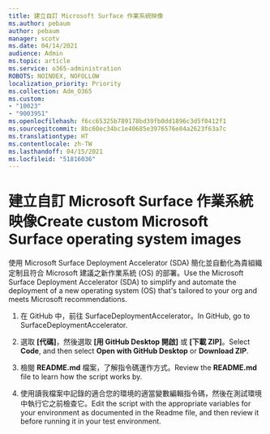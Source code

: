```yaml
---
title: 建立自訂 Microsoft Surface 作業系統映像
ms.author: pebaum
author: pebaum
manager: scotv
ms.date: 04/14/2021
audience: Admin
ms.topic: article
ms.service: o365-administration
ROBOTS: NOINDEX, NOFOLLOW
localization_priority: Priority
ms.collection: Adm_O365
ms.custom:
- "10023"
- "9003951"
ms.openlocfilehash: f6cc65325b789178bd39fb0dd1896c3d5f0412f1
ms.sourcegitcommit: 8bc60ec34bc1e40685e3976576e04a2623f63a7c
ms.translationtype: HT
ms.contentlocale: zh-TW
ms.lasthandoff: 04/15/2021
ms.locfileid: "51816036"
---
```

# <a name="create-custom-microsoft-surface-operating-system-images"></a><span data-ttu-id="c6c2f-102">建立自訂 Microsoft Surface 作業系統映像</span><span class="sxs-lookup"><span data-stu-id="c6c2f-102">Create custom Microsoft Surface operating system images</span></span>

<span data-ttu-id="c6c2f-103">使用 Microsoft Surface Deployment Accelerator (SDA) 簡化並自動化為貴組織定制且符合 Microsoft 建議之新作業系統 (OS) 的部署。</span><span class="sxs-lookup"><span data-stu-id="c6c2f-103">Use the Microsoft Surface Deployment Accelerator (SDA) to simplify and automate the deployment of a new operating system (OS) that's tailored to your org and meets Microsoft recommendations.</span></span>

1. <span data-ttu-id="c6c2f-104">在 GitHub 中，前往 SurfaceDeploymentAccelerator。</span><span class="sxs-lookup"><span data-stu-id="c6c2f-104">In GitHub, go to SurfaceDeploymentAccelerator.</span></span>

1. <span data-ttu-id="c6c2f-105">選取 **[代碼]**，然後選取 **[用 GitHub Desktop 開啟]** 或 **[下載 ZIP]**。</span><span class="sxs-lookup"><span data-stu-id="c6c2f-105">Select **Code**, and then select **Open with GitHub Desktop** or **Download ZIP**.</span></span>

1. <span data-ttu-id="c6c2f-106">檢閱 **README.md** 檔案，了解指令碼運作方式。</span><span class="sxs-lookup"><span data-stu-id="c6c2f-106">Review the **README.md** file to learn how the script works by.</span></span>

1. <span data-ttu-id="c6c2f-107">使用讀我檔案中記錄的適合您的環境的適當變數編輯指令碼，然後在測試環境中執行它之前檢查它。</span><span class="sxs-lookup"><span data-stu-id="c6c2f-107">Edit the script with the appropriate variables for your environment as documented in the Readme file, and then review it before running it in your test environment.</span></span>
